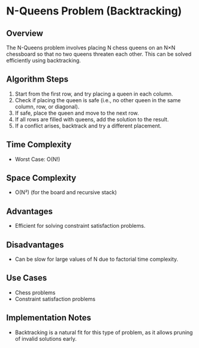 # N-Queens Problem (Backtracking)

## Overview
The N-Queens problem involves placing N chess queens on an N×N chessboard so that no two queens threaten each other. This can be solved efficiently using backtracking.

## Algorithm Steps
1. Start from the first row, and try placing a queen in each column.
2. Check if placing the queen is safe (i.e., no other queen in the same column, row, or diagonal).
3. If safe, place the queen and move to the next row.
4. If all rows are filled with queens, add the solution to the result.
5. If a conflict arises, backtrack and try a different placement.

## Time Complexity
- Worst Case: O(N!)

## Space Complexity
- O(N²) (for the board and recursive stack)

## Advantages
- Efficient for solving constraint satisfaction problems.

## Disadvantages
- Can be slow for large values of N due to factorial time complexity.

## Use Cases
- Chess problems
- Constraint satisfaction problems

## Implementation Notes
- Backtracking is a natural fit for this type of problem, as it allows pruning of invalid solutions early.